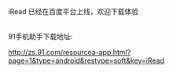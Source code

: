 iRead 已经在百度平台上线，欢迎下载体验<br>
<br>

91手机助手下载地址:<br>

http://zs.91.com/resourcea-app.html?page=1&type=android&restype=soft&key=iRead
